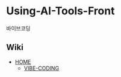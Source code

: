 # Using-AI-Tools-Front
바이브코딩

## Wiki
- [HOME](https://github.com/daehyun99/Using-AI-Tools-Front/wiki)
    - [VIBE-CODING](https://github.com/daehyun99/Using-AI-Tools-Front/wiki/VIBE-CODING)
